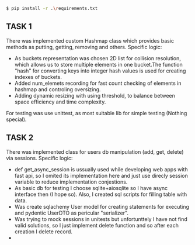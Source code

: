 ```bash
$ pip install -r .\requirements.txt
```

## TASK 1
There was implemented custom Hashmap class which provides basic methods as putting, getting, removing and others.
Specific logic:
  - As buckets representation was chosen 2D list for collision resolution, which allows us to store multiple elements in one bucket.The function "hash" for converting keys into integer hash values is used for creating indexes of buckets.
  - Added num_elemets recording for fast count checking of elements in hashmap and controling oversizing.
  - Adding dynamic resizing with using threshold, to balance between space efficiency and time complexity.

For testing was use unittest, as most suitable lib for simple testing (Nothing special).


## TASK 2
There was implemented class for users db manipulation (add, get, delete) via sessions.
Specific logic:
 - def get_async_session is ussually used while developing web apps with fast api, so I omited its implementation here and just use direcly session variable to reduce implementation conjestions.
 - As basic db for testing I choose sqlite+aiosqlite so I have async interface then (I hope so). Also, I created sql scripts for filling table with data.
 - Was create sqlachemy User model for creating statements for executing and pydentic UserDTO as pericular "serializer".
 - Was trying to mock sessions in unitests but unfortunttely I have not find valid solutions, so I just implement delete function and so after each creation I delete record.
 - 
